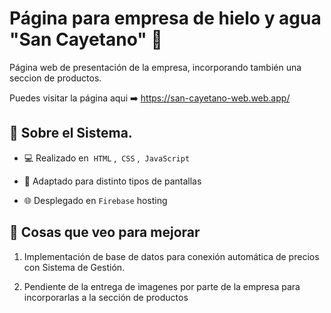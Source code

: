 # Página  para empresa de hielo y agua "San Cayetano" 🧊​​


Página web de presentación de la empresa, incorporando también una seccion de productos. 

Puedes visitar la página aqui ➡️ https://san-cayetano-web.web.app/
  
## 🔎 Sobre el Sistema.

* 💻 Realizado en &nbsp;`HTML` , &nbsp;`CSS` , &nbsp;`JavaScript`

* 🔧 Adaptado para distinto tipos de pantallas

* 🌐 Desplegado en&nbsp;`Firebase` hosting


## 💎 Cosas que veo para mejorar

1. Implementación de base de datos para conexión automática de precios con Sistema de Gestión.

2. Pendiente de la entrega de imagenes por parte de la empresa para incorporarlas a la sección de productos